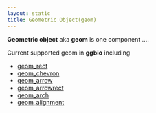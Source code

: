 ```yaml
---
layout: static
title: Geometric Object(geom)
---
```


**Geometric object** aka **geom** is one component ....

Current supported geom in **ggbio** including 

  *  [geom_rect]({{site.url}}/geom/geom_rect)
  *  [geom_chevron]({{site.url}}/geom/geom_chevron)
  *  [geom_arrow]({{site.url}}/geom/geom_arrow)
  *  [geom_arrowrect]({{site.url}}/geom/geom_arrowrect)
  *  [geom_arch]({{site.url}}/geom/geom_arch)
  *  [geom_alignment]({{site.url}}/geom/geom_aligment)



